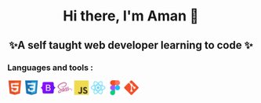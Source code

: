 <div align= "center">
  <h1>Hi there, I'm Aman 👋</h1>
  <h2>✨A self taught web developer learning to code ✨</h2>
</div>

<div>
  <h3>Languages and tools : </h3>
  <img src= "https://github.com/devicons/devicon/blob/master/icons/html5/html5-original.svg" title= "html" alt= "html" width= "30" height= "30">
  <img src= "https://github.com/devicons/devicon/blob/master/icons/css3/css3-original.svg" title= "css" alt="css" width= "30" height= "30">
  <img src= "https://github.com/devicons/devicon/blob/master/icons/bootstrap/bootstrap-original.svg" title= "bootstrap" alt= "bootstrap" width= "30" height= "30">
  <img src= "https://github.com/devicons/devicon/blob/master/icons/sass/sass-original.svg" title= "sass" alt= "sass" width= "30" height= "30">
  <img src= "https://github.com/devicons/devicon/blob/master/icons/javascript/javascript-original.svg" title= "javascript" alt= "javascript" width= "30" height= "30">
  <img src= "https://github.com/devicons/devicon/blob/master/icons/react/react-original.svg" title= "react" alt= "react" width= "30" height= "30">
  <img src= "https://github.com/devicons/devicon/blob/master/icons/figma/figma-original.svg" title= "figma" alt= "figma" width= "30" height= "30">
  <img src= "https://github.com/devicons/devicon/blob/master/icons/git/git-original.svg" title= "git" alt= "git" width= "30" height= "30">
</div>

<!--
**amansgz/amansgz** is a ✨ _special_ ✨ repository because its `README.md` (this file) appears on your GitHub profile.

Here are some ideas to get you started:

- 🔭 I’m currently working on ...
- 🌱 I’m currently learning ...
- 👯 I’m looking to collaborate on ...
- 🤔 I’m looking for help with ...
- 💬 Ask me about ...
- 📫 How to reach me: ...
- 😄 Pronouns: ...
- ⚡ Fun fact: ...
-->
